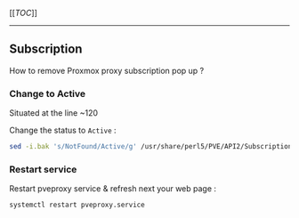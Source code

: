 [[_TOC_]]

---

## Subscription

How to remove Proxmox proxy subscription pop up ?

### Change to Active

Situated at the line ~120

Change the status to ``Active`` :

```BASH
sed -i.bak 's/NotFound/Active/g' /usr/share/perl5/PVE/API2/Subscription.pm
```

### Restart service

Restart pveproxy service & refresh next your web page :

```BASH
systemctl restart pveproxy.service
```